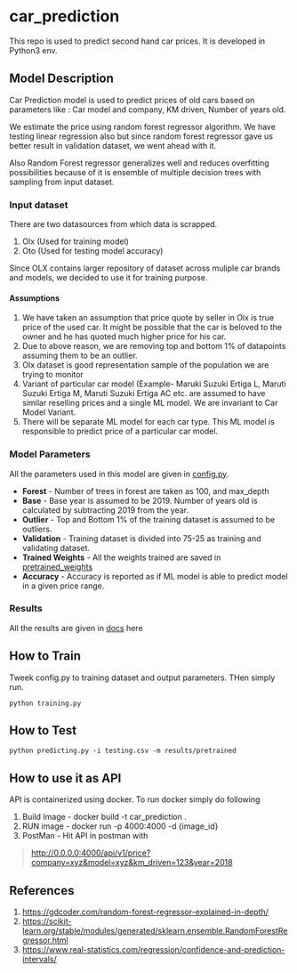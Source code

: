 # car_prediction
This repo is used to predict second hand car prices. It is developed in Python3 env.


## Model Description
Car Prediction model is used to predict prices of old cars based on
parameters like : Car model and company, KM driven, Number of years old.

We estimate the price using random forest regressor algorithm. We have testing linear regression also but since random forest regressor gave us better result in validation dataset, we went ahead with it.

Also Random Forest regressor generalizes well and reduces overfitting possibilities because of it is ensemble of multiple decision trees with sampling from input dataset.

### **Input dataset**
There are two datasources from which data is scrapped.
1. Olx (Used for training model)
2. Oto (Used for testing model accuracy)

Since OLX contains larger repository of dataset across muliple car brands and models, we decided to use it for training purpose.

#### **Assumptions**
1. We have taken an assumption that price quote by seller in Olx is true price of the used car. It might be possible that the car is beloved to the owner and he has quoted much higher price for his car.
2. Due to above reason, we are removing top and bottom 1% of datapoints assuming them to be an outlier.
3. Olx dataset is good representation sample of the population we are trying to monitor 
4. Variant of particular car model (Example- Maruki Suzuki Ertiga L, Maruti Suzuki Ertiga M, Maruti Suzuki Ertiga AC etc. are assumed to have similar reselling prices and a single ML model. We are invariant to Car Model Variant.
5. There will be separate ML model for each car type. This ML model is responsible to predict price of a particular car model.



### **Model Parameters**
All the parameters used in this model are given in [config.py](config.py). 
* **Forest** - Number of trees in forest are taken as 100, and max_depth
* **Base** - Base year is assumed to be 2019. Number of years old is calculated by subtracting 2019 from the year.
* **Outlier** - Top and Bottom 1% of the training dataset is assumed to be outliers.
* **Validation** - Training dataset is divided into 75-25 as training and validating dataset.
* **Trained Weights** - All the weights trained are saved in [pretrained_weights](results/pretrained_model/)
* **Accuracy** - Accuracy is reported as if ML model is able to predict model in a given price range.


### **Results**
All the results are given in [docs](https://docs.google.com/document/d/1XG84zG2qVd0ufv2gSTpq3s0hvim7qRiubw-NI6mEmSM/edit) here


## How to Train
Tweek config.py to training dataset and output parameters. THen simply run.

```
python training.py
```

## How to Test
```
python predicting.py -i testing.csv -m results/pretrained
```

## How to use it as API
API is containerized using docker. To run docker simply do following
1. Build Image - docker build -t car_prediction .
2. RUN image - docker run -p 4000:4000 -d {image_id}
3. PostMan - Hit API in postman with 

>http://0.0.0.0:4000/api/v1/price?company=xyz&model=xyz&km_driven=123&year=2018


## References
1. https://gdcoder.com/random-forest-regressor-explained-in-depth/
2. https://scikit-learn.org/stable/modules/generated/sklearn.ensemble.RandomForestRegressor.html
3. https://www.real-statistics.com/regression/confidence-and-prediction-intervals/